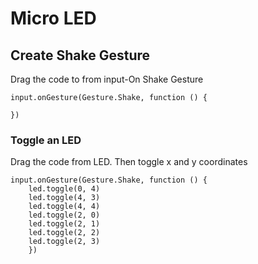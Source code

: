 # Micro LED

## Create Shake Gesture
Drag the code to from input-On Shake Gesture

```blocks
input.onGesture(Gesture.Shake, function () {
    
})
```

### Toggle an LED

Drag the code from LED. Then toggle x and y coordinates

```blocks
input.onGesture(Gesture.Shake, function () {
    led.toggle(0, 4)
    led.toggle(4, 3)
    led.toggle(4, 4)
    led.toggle(2, 0)
    led.toggle(2, 1)
    led.toggle(2, 2)
    led.toggle(2, 3)
    })
```



